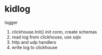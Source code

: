 # kidlog
logger

1) clickhouse.Init() init conn, create schemas
2) read log from clickhouse, use sqlx
3) http and udp handlers
4) write log to clickhouse
